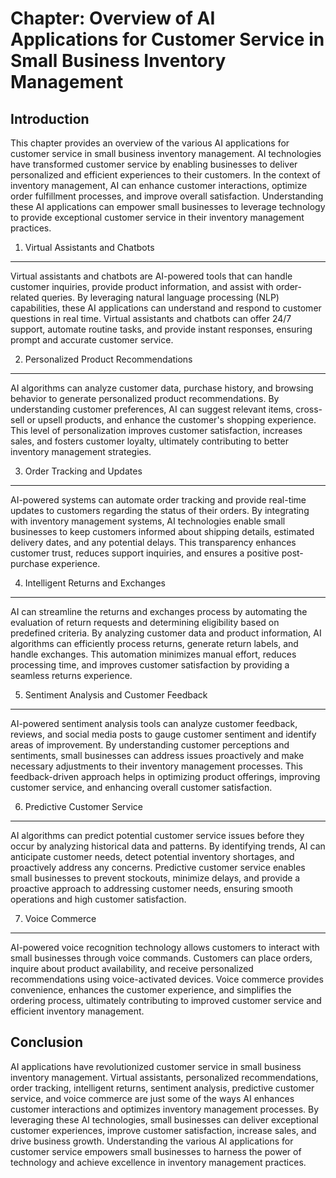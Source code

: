 Chapter: Overview of AI Applications for Customer Service in Small Business Inventory Management
================================================================================================

Introduction
------------

This chapter provides an overview of the various AI applications for customer service in small business inventory management. AI technologies have transformed customer service by enabling businesses to deliver personalized and efficient experiences to their customers. In the context of inventory management, AI can enhance customer interactions, optimize order fulfillment processes, and improve overall satisfaction. Understanding these AI applications can empower small businesses to leverage technology to provide exceptional customer service in their inventory management practices.

1. Virtual Assistants and Chatbots
----------------------------------

Virtual assistants and chatbots are AI-powered tools that can handle customer inquiries, provide product information, and assist with order-related queries. By leveraging natural language processing (NLP) capabilities, these AI applications can understand and respond to customer questions in real time. Virtual assistants and chatbots can offer 24/7 support, automate routine tasks, and provide instant responses, ensuring prompt and accurate customer service.

2. Personalized Product Recommendations
---------------------------------------

AI algorithms can analyze customer data, purchase history, and browsing behavior to generate personalized product recommendations. By understanding customer preferences, AI can suggest relevant items, cross-sell or upsell products, and enhance the customer's shopping experience. This level of personalization improves customer satisfaction, increases sales, and fosters customer loyalty, ultimately contributing to better inventory management strategies.

3. Order Tracking and Updates
-----------------------------

AI-powered systems can automate order tracking and provide real-time updates to customers regarding the status of their orders. By integrating with inventory management systems, AI technologies enable small businesses to keep customers informed about shipping details, estimated delivery dates, and any potential delays. This transparency enhances customer trust, reduces support inquiries, and ensures a positive post-purchase experience.

4. Intelligent Returns and Exchanges
------------------------------------

AI can streamline the returns and exchanges process by automating the evaluation of return requests and determining eligibility based on predefined criteria. By analyzing customer data and product information, AI algorithms can efficiently process returns, generate return labels, and handle exchanges. This automation minimizes manual effort, reduces processing time, and improves customer satisfaction by providing a seamless returns experience.

5. Sentiment Analysis and Customer Feedback
-------------------------------------------

AI-powered sentiment analysis tools can analyze customer feedback, reviews, and social media posts to gauge customer sentiment and identify areas of improvement. By understanding customer perceptions and sentiments, small businesses can address issues proactively and make necessary adjustments to their inventory management processes. This feedback-driven approach helps in optimizing product offerings, improving customer service, and enhancing overall customer satisfaction.

6. Predictive Customer Service
------------------------------

AI algorithms can predict potential customer service issues before they occur by analyzing historical data and patterns. By identifying trends, AI can anticipate customer needs, detect potential inventory shortages, and proactively address any concerns. Predictive customer service enables small businesses to prevent stockouts, minimize delays, and provide a proactive approach to addressing customer needs, ensuring smooth operations and high customer satisfaction.

7. Voice Commerce
-----------------

AI-powered voice recognition technology allows customers to interact with small businesses through voice commands. Customers can place orders, inquire about product availability, and receive personalized recommendations using voice-activated devices. Voice commerce provides convenience, enhances the customer experience, and simplifies the ordering process, ultimately contributing to improved customer service and efficient inventory management.

Conclusion
----------

AI applications have revolutionized customer service in small business inventory management. Virtual assistants, personalized recommendations, order tracking, intelligent returns, sentiment analysis, predictive customer service, and voice commerce are just some of the ways AI enhances customer interactions and optimizes inventory management processes. By leveraging these AI technologies, small businesses can deliver exceptional customer experiences, improve customer satisfaction, increase sales, and drive business growth. Understanding the various AI applications for customer service empowers small businesses to harness the power of technology and achieve excellence in inventory management practices.
